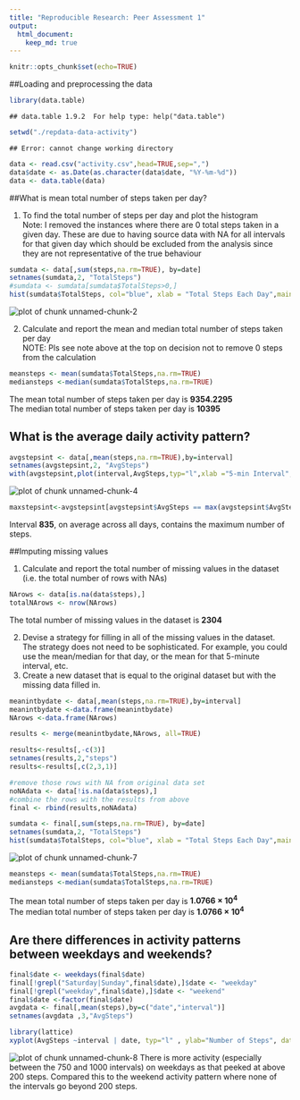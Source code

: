 ```yaml
---
title: "Reproducible Research: Peer Assessment 1"
output: 
  html_document:
    keep_md: true
---
```



```r
knitr::opts_chunk$set(echo=TRUE)
```
##Loading and preprocessing the data  


```r
library(data.table)
```

```
## data.table 1.9.2  For help type: help("data.table")
```

```r
setwd("./repdata-data-activity")
```

```
## Error: cannot change working directory
```

```r
data <- read.csv("activity.csv",head=TRUE,sep=",")
data$date <- as.Date(as.character(data$date, "%Y-%m-%d"))
data <- data.table(data)
```

##What is mean total number of steps taken per day?
1.  To find the total number of steps per day and plot the histogram  
Note: I removed the instances where there are 0 total steps taken in a given day.  These are due to having source data with NA for all intervals for that given day which should be excluded from the analysis since they are not representative of the true behaviour   

```r
sumdata <- data[,sum(steps,na.rm=TRUE), by=date]
setnames(sumdata,2, "TotalSteps")
#sumdata <- sumdata[sumdata$TotalSteps>0,]
hist(sumdata$TotalSteps, col="blue", xlab = "Total Steps Each Day",main="Total Number of Steps Taken Each Day")
```

![plot of chunk unnamed-chunk-2](figure/unnamed-chunk-2.png) 
  
2.  Calculate and report the mean and median total number of steps taken per day  
NOTE: Pls see note above at the top on decision not to remove 0 steps from the calculation

```r
meansteps <- mean(sumdata$TotalSteps,na.rm=TRUE)
mediansteps <-median(sumdata$TotalSteps,na.rm=TRUE)
```
The mean total number of steps taken per day is **9354.2295**  
The median total number of steps taken per day is **10395**


## What is the average daily activity pattern?

```r
avgstepsint <- data[,mean(steps,na.rm=TRUE),by=interval]
setnames(avgstepsint,2, "AvgSteps")
with(avgstepsint,plot(interval,AvgSteps,typ="l",xlab ="5-min Interval", ylab="Avg Number of Steps"))
```

![plot of chunk unnamed-chunk-4](figure/unnamed-chunk-4.png) 

```r
maxstepsint<-avgstepsint[avgstepsint$AvgSteps == max(avgstepsint$AvgSteps),][[1]]
```
Interval **835**, on average across all days, contains the maximum number of steps.  

##Imputing missing values  
1.  Calculate and report the total number of missing values in the dataset (i.e. the total number of rows with NAs)

```r
NArows <- data[is.na(data$steps),]
totalNArows <- nrow(NArows)
```

The total number of missing values in the dataset is **2304**

2.  Devise a strategy for filling in all of the missing values in the dataset. The strategy does not need to be sophisticated. For example, you could use the mean/median for that day, or the mean for that 5-minute interval, etc.  
3.  Create a new dataset that is equal to the original dataset but with the missing data filled in.

```r
meanintbydate <- data[,mean(steps,na.rm=TRUE),by=interval]
meanintbydate <-data.frame(meanintbydate)
NArows <-data.frame(NArows)

results <- merge(meanintbydate,NArows, all=TRUE)

results<-results[,-c(3)]
setnames(results,2,"steps")
results<-results[,c(2,3,1)]

#remove those rows with NA from original data set
noNAdata <- data[!is.na(data$steps),]
#combine the rows with the results from above
final <- rbind(results,noNAdata)
```


```r
sumdata <- final[,sum(steps,na.rm=TRUE), by=date]
setnames(sumdata,2, "TotalSteps")
hist(sumdata$TotalSteps, col="blue", xlab = "Total Steps Each Day",main="Total Number of Steps Taken Each Day")
```

![plot of chunk unnamed-chunk-7](figure/unnamed-chunk-7.png) 

```r
meansteps <- mean(sumdata$TotalSteps,na.rm=TRUE)
mediansteps <-median(sumdata$TotalSteps,na.rm=TRUE)
```
The mean total number of steps taken per day is **1.0766 &times; 10<sup>4</sup>**  
The median total number of steps taken per day is **1.0766 &times; 10<sup>4</sup>**
## Are there differences in activity patterns between weekdays and weekends?



```r
final$date <- weekdays(final$date)
final[!grepl("Saturday|Sunday",final$date),]$date <- "weekday"
final[!grepl("weekday",final$date),]$date <- "weekend"
final$date <-factor(final$date)
avgdata <- final[,mean(steps),by=c("date","interval")]
setnames(avgdata ,3,"AvgSteps")

library(lattice) 
xyplot(AvgSteps ~interval | date, typ="l" , ylab="Number of Steps", data = avgdata, layout = c(1, 2))
```

![plot of chunk unnamed-chunk-8](figure/unnamed-chunk-8.png) 
There is more activity (especially between the 750 and 1000 intervals) on weekdays as that peeked at above 200 steps.  Compared this to the weekend activity pattern where none of the intervals go beyond 200 steps.
